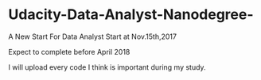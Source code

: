 # Udacity-Data-Analyst-Nanodegree-
A New Start For Data Analyst
Start at Nov.15th,2017

Expect to complete before April 2018

I will upload every code I think is important during my study.

